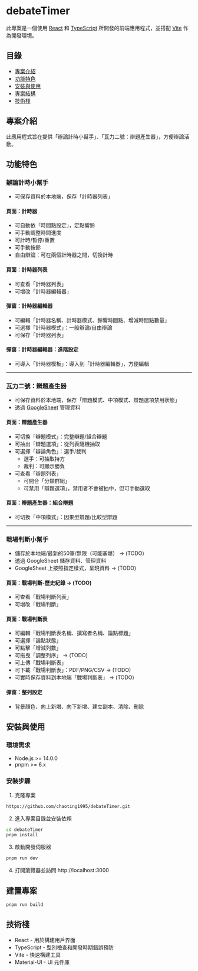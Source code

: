 # debateTimer

此專案是一個使用 [React](https://reactjs.org/) 和 [TypeScript](https://www.typescriptlang.org/) 所開發的前端應用程式，並搭配 [Vite](https://vitejs.dev/) 作為開發環境。

## 目錄

- [專案介紹](#專案介紹)
- [功能特色](#功能特色)
- [安裝與使用](#安裝與使用)
- [專案結構](#專案結構)
- [技術棧](#技術棧)

## 專案介紹

此應用程式旨在提供「辦論計時小幫手」、「瓦力二號：辯題產生器」，方便辯論活動。

## 功能特色

### 辦論計時小幫手
- 可保存資料於本地端，保存「計時器列表」

#### 頁面：計時器
- 可自動依「時間點設定」，定點響鈴
- 可手動調整時間進度
- 可計時/暫停/重置
- 可手動按鈴
- 自由辯論：可在兩個計時器之間，切換計時

#### 頁面：計時器列表
- 可查看「計時器列表」
- 可增改「計時器編輯器」

#### 彈窗：計時器編輯器
- 可編輯「計時器名稱、計時器模式、鈴響時間點、增減時間點數量」
- 可選擇「計時器模式」：一般辯論/自由辯論
- 可保存「計時器列表」

#### 彈窗：計時器編輯器：進階設定
- 可導入「計時器模板」：導入到「計時器編輯器」，方便編輯

---

### 瓦力二號：辯題產生器
- 可保存資料於本地端，保存「辯題模式、中項模式、辯題選項禁用狀態」
- 透過 [GoogleSheet](https://docs.google.com/spreadsheets/d/19Kq4FNRxRojCDajOtSCdS38d_cSB_MZnXRY0Od-tDig/edit?gid=0#gid=0) 管理資料

#### 頁面：辯題產生器
- 可切換「辯題模式」：完整辯題/組合辯題
- 可抽出「辯題選項」：從列表隨機抽取
- 可選擇「辯論角色」：選手/裁判
  - 選手：可抽取持方
  - 裁判：可顯示勝負
- 可查看「辯題列表」
  - 可開合「分類群組」
  - 可禁用「辯題選項」，禁用者不會被抽中，但可手動選取

#### 頁面：辯題產生器：組合辯題
- 可切換「中項模式」：因果型辯題/比較型辯題

---

### 戰場判斷小幫手
- 儲存於本地端/最新的50筆/無限（可能塞爆） -> (TODO)
- 透過 GoogleSheet 儲存資料、管理資料
- GoogleSheet 上按照指定樣式，呈現資料 -> (TODO)

#### 頁面：戰場判斷-歷史紀錄  -> (TODO)
- 可查看「戰場判斷列表」
- 可增改「戰場判斷」

#### 頁面：戰場判斷表
- 可編輯「戰場判斷表名稱、撰寫者名稱、論點標題」
- 可選擇「論點狀態」
- 可點擊「增減列數」
- 可拖曳「調整列序」 -> (TODO)
- 可上傳「戰場判斷表」
- 可下載「戰場判斷表」：PDF/PNG/CSV -> (TODO)
- 可實時保存資料到本地端「戰場判斷表」 -> (TODO)

#### 彈窗：整列設定
- 背景顏色、向上新增、向下新增、建立副本、清除、刪除

## 安裝與使用

### 環境需求

- Node.js >= 14.0.0
- pnpm >= 6.x

### 安裝步驟

1. 克隆專案

```bash
https://github.com/chaoting1995/debateTimer.git
```

2. 進入專案目錄並安裝依賴

```bash
cd debateTimer
pnpm install
```

3. 啟動開發伺服器

```bash
pnpm run dev
```

4. 打開瀏覽器並訪問 http://localhost:3000

## 建置專案
```bash
pnpm run build
```

## 技術棧
- React - 用於構建用戶界面
- TypeScript - 型別檢查和開發時期錯誤預防
- Vite - 快速構建工具
- Material-UI - UI 元件庫